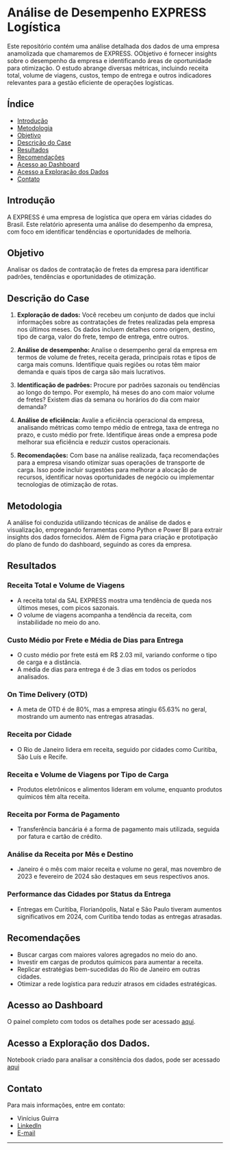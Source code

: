# Análise de Desempenho EXPRESS Logística 

Este repositório contém uma análise detalhada dos dados de uma empresa anamolizada que chamaremos de EXPRESS.  OObjetivo é fornecer insights sobre o desempenho da empresa e identificando áreas de oportunidade para otimização. O estudo abrange diversas métricas, incluindo receita total, volume de viagens, custos, tempo de entrega e outros indicadores relevantes para a gestão eficiente de operações logísticas.

## Índice

- [Introdução](#introdução)
- [Metodologia](#metodologia)
- [Objetivo](#objetivo)
- [Descrição do Case](#descrição-do-case)
- [Resultados](#resultados)
- [Recomendações](#recomendações)
- [Acesso ao Dashboard](#acesso-ao-dashboard)
- [Acesso a Exploração dos Dados](#Acesso-a-Análise-dos-Dados)
- [Contato](#contato)

## Introdução

A EXPRESS é uma empresa de logística que opera em várias cidades do Brasil. Este relatório apresenta uma análise do desempenho da empresa, com foco em identificar tendências e oportunidades de melhoria.

## Objetivo

Analisar os dados de contratação de fretes da empresa para identificar padrões, tendências e oportunidades de otimização.

## Descrição do Case

1. **Exploração de dados:** Você recebeu um conjunto de dados que inclui informações sobre as contratações de fretes realizadas pela empresa nos últimos meses. Os dados incluem detalhes como origem, destino, tipo de carga, valor do frete, tempo de entrega, entre outros.

2. **Análise de desempenho:** Analise o desempenho geral da empresa em termos de volume de fretes, receita gerada, principais rotas e tipos de carga mais comuns. Identifique quais regiões ou rotas têm maior demanda e quais tipos de carga são mais lucrativos.

3. **Identificação de padrões:** Procure por padrões sazonais ou tendências ao longo do tempo. Por exemplo, há meses do ano com maior volume de fretes? Existem dias da semana ou horários do dia com maior demanda?

4. **Análise de eficiência:** Avalie a eficiência operacional da empresa, analisando métricas como tempo médio de entrega, taxa de entrega no prazo, e custo médio por frete. Identifique áreas onde a empresa pode melhorar sua eficiência e reduzir custos operacionais.

5. **Recomendações:** Com base na análise realizada, faça recomendações para a empresa visando otimizar suas operações de transporte de carga. Isso pode incluir sugestões para melhorar a alocação de recursos, identificar novas oportunidades de negócio ou implementar tecnologias de otimização de rotas.

## Metodologia

A análise foi conduzida utilizando técnicas de análise de dados e visualização, empregando ferramentas como Python e Power BI para extrair insights dos dados fornecidos. Além de Figma para criação e prototipação do plano de fundo do dashboard, seguindo as cores da empresa. 

## Resultados

### Receita Total e Volume de Viagens

- A receita total da SAL EXPRESS mostra uma tendência de queda nos últimos meses, com picos sazonais.
- O volume de viagens acompanha a tendência da receita, com instabilidade no meio do ano.

### Custo Médio por Frete e Média de Dias para Entrega

- O custo médio por frete está em R$ 2.03 mil, variando conforme o tipo de carga e a distância.
- A média de dias para entrega é de 3 dias em todos os períodos analisados.

### On Time Delivery (OTD)

- A meta de OTD é de 80%, mas a empresa atingiu 65.63% no geral, mostrando um aumento nas entregas atrasadas.

### Receita por Cidade

- O Rio de Janeiro lidera em receita, seguido por cidades como Curitiba, São Luís e Recife.

### Receita e Volume de Viagens por Tipo de Carga

- Produtos eletrônicos e alimentos lideram em volume, enquanto produtos químicos têm alta receita.

### Receita por Forma de Pagamento

- Transferência bancária é a forma de pagamento mais utilizada, seguida por fatura e cartão de crédito.

### Análise da Receita por Mês e Destino

- Janeiro é o mês com maior receita e volume no geral, mas novembro de 2023 e fevereiro de 2024 são destaques em seus respectivos anos.

### Performance das Cidades por Status da Entrega

- Entregas em Curitiba, Florianópolis, Natal e São Paulo tiveram aumentos significativos em 2024, com Curitiba tendo todas as entregas atrasadas.

## Recomendações

- Buscar cargas com maiores valores agregados no meio do ano.
- Investir em cargas de produtos químicos para aumentar a receita.
- Replicar estratégias bem-sucedidas do Rio de Janeiro em outras cidades.
- Otimizar a rede logística para reduzir atrasos em cidades estratégicas.

## Acesso ao Dashboard

O painel completo com todos os detalhes pode ser acessado [aqui](https://app.powerbi.com/view?r=eyJrIjoiZWQ2MmM2ZDItNzQ2Ny00MjE0LTk0ZDctM2RlZTQyNDRkM2YxIiwidCI6ImIxMzMxYjcyLWNmM2UtNDIyMy04ZDYwLTg0OTc1OTQwYTk4MSJ9).

## Acesso a Exploração dos Dados. 

Notebook criado para analisar a consitência dos dados, pode ser acessado [aqui](https://github.com/viniciusguirra/DashlogisticaSalExpress/blob/main/Sal_express.ipynb)

## Contato

Para mais informações, entre em contato:

- Vinícius Guirra
- [LinkedIn](https://www.linkedin.com/in/viniciusguirraanalistadedados/)
- [E-mail](viguirra@gmail.com)

---

